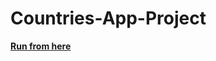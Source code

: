# Countries-App-Project

<a href="https://madyannassar.github.io/CountryApp-Globale/index.html"><b>Run from here<b></a>
